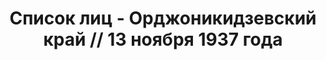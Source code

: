 ---
title: Список лиц - Орджоникидзевский край // 13 ноября 1937 года
description: РГАСПИ, ф.17, т.4, оп.171, дело 412, лист 171
images:
- /disk/pictures/v04/17-171-412-171.jpg
- /disk/pictures/v04/17-171-412-172.jpg
- /disk/pictures/v04/17-171-412-173.jpg
- /disk/pictures/v04/17-171-412-174.jpg
- /disk/pictures/v04/17-171-412-175.jpg
- /disk/pictures/v04/17-171-412-176.jpg
---